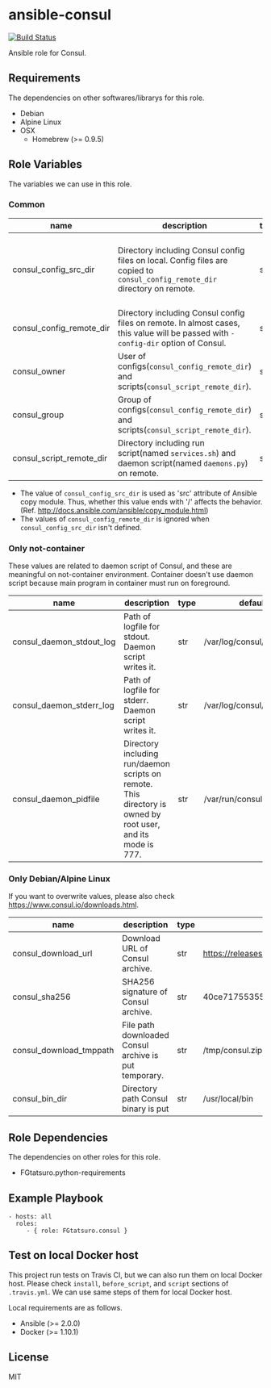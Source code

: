 ansible-consul
====================================

[![Build Status](https://travis-ci.org/FGtatsuro/ansible-consul.svg?branch=master)](https://travis-ci.org/FGtatsuro/ansible-consul)

Ansible role for Consul.

Requirements
------------

The dependencies on other softwares/librarys for this role.

- Debian
- Alpine Linux
- OSX
  - Homebrew (>= 0.9.5)

Role Variables
--------------

The variables we can use in this role.

### Common

|name|description|type|default|
|---|---|---|---|
|consul_config_src_dir|Directory including Consul config files on local. Config files are copied to `consul_config_remote_dir` directory on remote.|str|It isn't defined in default. No Consul config file is copied to remote.|
|consul_config_remote_dir|Directory including Consul config files on remote. In almost cases, this value will be passed with `-config-dir` option of Consul.|str|/etc/consul.d|
|consul_owner|User of configs(`consul_config_remote_dir`) and scripts(`consul_script_remote_dir`).|str|consul|
|consul_group|Group of configs(`consul_config_remote_dir`) and scripts(`consul_script_remote_dir`).|str|consul|
|consul_script_remote_dir|Directory including run script(named `services.sh`) and daemon script(named `daemons.py`) on remote.|str|/opt/consul|

- The value of `consul_config_src_dir` is used as 'src' attribute of Ansible copy module. Thus, whether this value ends with '/' affects the behavior. (Ref. http://docs.ansible.com/ansible/copy_module.html)
- The values of `consul_config_remote_dir` is ignored when `consul_config_src_dir` isn't defined.

### Only not-container

These values are related to daemon script of Consul, and these are meaningful on not-container environment.
Container doesn't use daemon script because main program in container must run on foreground.

|name|description|type|default|
|---|---|---|---|
|consul_daemon_stdout_log|Path of logfile for stdout. Daemon script writes it.|str|/var/log/consul/stdout.log|
|consul_daemon_stderr_log|Path of logfile for stderr. Daemon script writes it.|str|/var/log/consul/stderr.log|
|consul_daemon_pidfile|Directory including run/daemon scripts on remote. This directory is owned by root user, and its mode is 777.|str|/var/run/consul.pid|

### Only Debian/Alpine Linux

If you want to overwrite values, please also check https://www.consul.io/downloads.html.

|name|description|type|default|
|---|---|---|---|
|consul_download_url|Download URL of Consul archive.|str|https://releases.hashicorp.com/consul/0.7.5/consul_0.7.5_linux_amd64.zip|
|consul_sha256|SHA256 signature of Consul archive.|str|40ce7175535551882ecdff21fdd276cef6eaab96be8a8260e0599fadb6f1f5b8|
|consul_download_tmppath|File path downloaded Consul archive is put temporary.|str|/tmp/consul.zip|
|consul_bin_dir|Directory path Consul binary is put|str|/usr/local/bin|

Role Dependencies
-----------------

The dependencies on other roles for this role.

- FGtatsuro.python-requirements

Example Playbook
----------------

    - hosts: all
      roles:
         - { role: FGtatsuro.consul }

Test on local Docker host
-------------------------

This project run tests on Travis CI, but we can also run them on local Docker host.
Please check `install`, `before_script`, and `script` sections of `.travis.yml`.
We can use same steps of them for local Docker host.

Local requirements are as follows.

- Ansible (>= 2.0.0)
- Docker (>= 1.10.1)

License
-------

MIT
